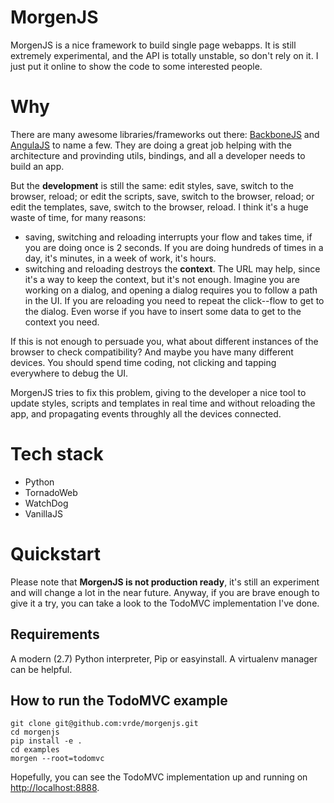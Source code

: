 MorgenJS
========

MorgenJS is a nice framework to build single page webapps.
It is still extremely experimental, and the API is totally unstable, so don't rely on it. I just put it online to show the code to some interested people.



Why
===
There are many awesome libraries/frameworks out there: [BackboneJS](http://backbonejs.org/) and [AngulaJS](http://angularjs.org/) to name a few. They are doing a great job helping with the architecture and provinding utils, bindings, and all a developer needs to build an app.

But the **development** is still the same: edit styles, save, switch to the browser, reload; or edit the scripts, save, switch to the browser, reload; or edit the templates, save, switch to the browser, reload. I think it's a huge waste of time, for many reasons:
- saving, switching and reloading interrupts your flow and takes time, if you are doing once is 2 seconds. If you are doing hundreds of times in a day, it's minutes, in a week of work, it's hours.
- switching and reloading destroys the **context**. The URL may help, since it's a way to keep the context, but it's not enough. Imagine you are working on a dialog, and opening a dialog requires you to follow a path in the UI. If you are reloading you need to repeat the click--flow to get to the dialog. Even worse if you have to insert some data to get to the context you need.

If this is not enough to persuade you, what about different instances of the browser to check compatibility? And maybe you have many different devices. You should spend time coding, not clicking and tapping everywhere to debug the UI.

MorgenJS tries to fix this problem, giving to the developer a nice tool to update styles, scripts and templates in real time and without reloading the app, and propagating events throughly all the devices connected.



Tech stack
==========
- Python
- TornadoWeb
- WatchDog
- VanillaJS



Quickstart
==========
Please note that **MorgenJS is not production ready**, it's still an experiment and will change a lot in the near future. Anyway, if you are brave enough to give it a try, you can take a look to the TodoMVC implementation I've done.

Requirements
------------
A modern (2.7) Python interpreter, Pip or easyinstall. A virtualenv manager can be helpful.



How to run the TodoMVC example
------------------------------


    git clone git@github.com:vrde/morgenjs.git
    cd morgenjs
    pip install -e .
    cd examples
    morgen --root=todomvc

Hopefully, you can see the TodoMVC implementation up and running on [http://localhost:8888](http://localhost:8888).


